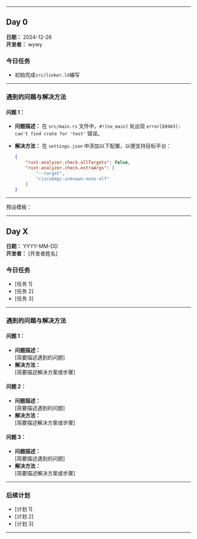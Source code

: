
---

## **Day 0**

**日期：** 2024-12-26  
**开发者：** wywy

### **今日任务**
- 初始完成`src/linker.ld`编写

---

### **遇到的问题与解决方法**

#### **问题 1：**  
- **问题描述：**
    在 `src/main.rs` 文件中，`#![no_main]` 处出现 `error[E0463]: can't find crate for 'test'` 错误。

- **解决方法：**
    在 `settings.json` 中添加以下配置，以便支持目标平台：

    ```json
    {
        "rust-analyzer.check.allTargets": false,
        "rust-analyzer.check.extraArgs": [
            "--target",
            "riscv64gc-unknown-none-elf"
        ]
    }
    ```

---

预设模板：

---

## **Day X**

**日期：** YYYY-MM-DD  
**开发者：** [开发者姓名]

### **今日任务**
- [任务 1]
- [任务 2]
- [任务 3]

---

### **遇到的问题与解决方法**

#### **问题 1：**  
- **问题描述：**  
  [简要描述遇到的问题]  
- **解决方法：**  
  [简要描述解决方案或步骤]

#### **问题 2：**  
- **问题描述：**  
  [简要描述遇到的问题]  
- **解决方法：**  
  [简要描述解决方案或步骤]

#### **问题 3：**  
- **问题描述：**  
  [简要描述遇到的问题]  
- **解决方法：**  
  [简要描述解决方案或步骤]

---

### **后续计划**
- [计划 1]
- [计划 2]
- [计划 3]

---
